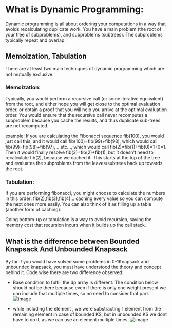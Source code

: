 # What is Dynamic Programming:
Dynamic programming is all about ordering your computations in a way that avoids recalculating duplicate work. 
You have a main problem (the root of your tree of subproblems), and subproblems (subtrees). The subproblems typically repeat and overlap.

## Memoization, Tabulation
There are at least two main techniques of dynamic programming which are not mutually exclusive:

### Memoization:
Typically, you would perform a recursive call (or some iterative equivalent) from the root, and either hope you will get close to the optimal evaluation order, 
or obtain a proof that you will help you arrive at the optimal evaluation order. You would ensure that the recursive call never recomputes a 
subproblem because you cache the results, and thus duplicate sub-trees are not recomputed.

example: If you are calculating the Fibonacci sequence fib(100), you would just call this, and it would call fib(100)=fib(99)+fib(98), 
which would call fib(99)=fib(98)+fib(97), ...etc..., which would call fib(2)=fib(1)+fib(0)=1+0=1. Then it would finally resolve fib(3)=fib(2)+fib(1), 
but it doesn't need to recalculate fib(2), because we cached it.
This starts at the top of the tree and evaluates the subproblems from the leaves/subtrees back up towards the root.

### Tabulation:
If you are performing fibonacci, you might choose to calculate the numbers in this order: fib(2),fib(3),fib(4)... 
caching every value so you can compute the next ones more easily. 
You can also think of it as filling up a table (another form of caching).

Going bottom-up or tabulation is a way to avoid recursion, saving the memory cost that recursion incurs when it builds up the call stack.


## What is the difference between Bounded Knapsack And Unbounded Knapsack
By far if you would have solved some problems in 0-1Knapsack and unbounded knapsack, you must have understood the theory and concept behind it.
Code wise there are two difference observed:
- Base condition to fulfill the dp array is different. The condition below should not be there because even if there is only one weight present
  we can include that multiple times, so no need to consider that part.
![image](https://user-images.githubusercontent.com/33947539/140558577-3ce6ce52-bb0f-4f00-9f8b-8371d636c898.png)
 
- while including the element , we were substracting 1 element from the remaining element in case of bounded KS, but in unbounded KS we dont have to do it, as we can 
  use an element multiple times. 
![image](https://user-images.githubusercontent.com/33947539/140558655-73085d5d-ce41-49d0-bc1e-c388252ed661.png)
